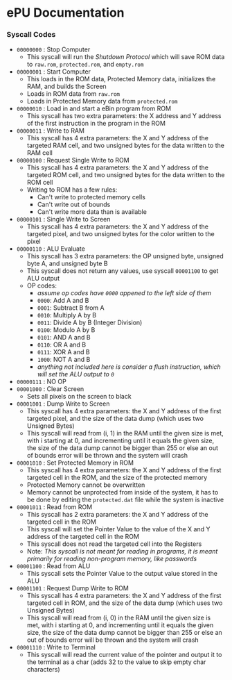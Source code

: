 # ePU Documentation

### Syscall Codes
- `00000000` : Stop Computer
  - This syscall will run the *Shutdown Protocol* which will save ROM data to `raw.rom`, `protected.rom`, and `empty.rom`
- `00000001` : Start Computer
  - This loads in the ROM data, Protected Memory data, initializes the RAM, and builds the Screen
  - Loads in ROM data from `raw.rom`
  - Loads in Protected Memory data from `protected.rom`
- `00000010` : Load in and start a eBin program from ROM
  - This syscall has two extra parameters: the X address and Y address of the first instruction in the program in the ROM
- `00000011` : Write to RAM
  - This syscall has 4 extra parameters: the X and Y address of the targeted RAM cell, and two unsigned bytes for the data written to the RAM cell
- `00000100` : Request Single Write to ROM
  - This syscall has 4 extra parameters: the X and Y address of the targeted ROM cell, and two unsigned bytes for the data written to the ROM cell
  - Writing to ROM has a few rules:
    - Can't write to protected memory cells
    - Can't write out of bounds
    - Can't write more data than is available
- `00000101` : Single Write to Screen
  - This syscall has 4 extra parameters: the X and Y address of the targeted pixel, and two unsigned bytes for the color written to the pixel
- `00000110` : ALU Evaluate
  - This syscall has 3 extra parameters: the OP unsigned byte, unsigned byte A, and unsigned byte B
  - This syscall does not return any values, use syscall `00001100` to get ALU output
  - OP codes:
    - *assume op codes have `0000` appened to the left side of them*
    - `0000`: Add A and B
    - `0001`: Subtract B from A
    - `0010`: Multiply A by B
    - `0011`: Divide A by B (Integer Division)
    - `0100`: Modulo A by B
    - `0101`: AND A and B
    - `0110`: OR A and B
    - `0111`: XOR A and B
    - `1000`: NOT A and B
    - *anything not included here is consider a flush instruction, which will set the ALU output to `0`*
- `00000111` : NO OP
- `00001000` : Clear Screen
  - Sets all pixels on the screen to black
- `00001001` : Dump Write to Screen
  - This syscall has 4 extra parameters: the X and Y address of the first targeted pixel, and the size of the data dump (which uses two Unsigned Bytes)
  - This syscall will read from (i, 1) in the RAM until the given size is met, with i starting at 0, and incrementing until it equals the given size, the size of the data dump cannot be bigger than 255 or else an out of bounds error will be thrown and the system will crash
- `00001010` : Set Protected Memory in ROM
  - This syscall has 4 extra parameters: the X and Y address of the first targeted cell in the ROM, and the size of the protected memory
  - Protected Memory cannot be overwritten
  - Memory cannot be unprotected from inside of the system, it has to be done by editing the `protected.dat` file while the system is inactive
- `00001011` : Read from ROM
  - This syscall has 2 extra parameters: the X and Y address of the targeted cell in the ROM
  - This syscall will set the Pointer Value to the value of the X and Y address of the targeted cell in the ROM
  - This syscall does not read the targeted cell into the Registers
  - Note: *This syscall is not meant for reading in programs, it is meant primarily for reading non-program memory, like passwords*
- `00001100` : Read from ALU
  - This syscall sets the Pointer Value to the output value stored in the ALU
- `00001101` : Request Dump Write to ROM
  - This syscall has 4 extra parameters: the X and Y address of the first targeted cell in ROM, and the size of the data dump (which uses two Unsigned Bytes)
  - This syscall will read from (i, 0) in the RAM until the given size is met, with i starting at 0, and incrementing until it equals the given size, the size of the data dump cannot be bigger than 255 or else an out of bounds error will be thrown and the system will crash
- `00001110` : Write to Terminal
  - This syscall will read the current value of the pointer and output it to the terminal as a char (adds 32 to the value to skip empty char characters)